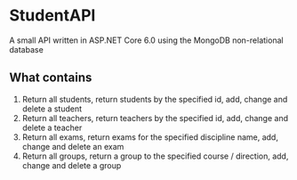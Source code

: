 # StudentAPI
A small API written in ASP.NET Core 6.0 using the MongoDB non-relational database
## What contains
1) Return all students, return students by the specified id, add, change and delete a student
2) Return all teachers, return teachers by the specified id, add, change and delete a teacher
3) Return all exams, return exams for the specified discipline name, add, change and delete an exam
4) Return all groups, return a group to the specified course / direction, add, change and delete a group
